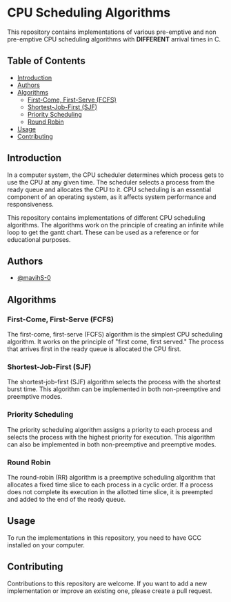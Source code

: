 # CPU Scheduling Algorithms

This repository contains implementations of various pre-emptive and non pre-emptive CPU scheduling algorithms with **DIFFERENT** arrival times in C.

## Table of Contents

- [Introduction](#introduction)
- [Authors](#authors)
- [Algorithms](#algorithms)
  - [First-Come, First-Serve (FCFS)](#first-come-first-serve-fcfs)
  - [Shortest-Job-First (SJF)](#shortest-job-first-sjf)
  - [Priority Scheduling](#priority-scheduling)
  - [Round Robin](#round-robin)
- [Usage](#usage)
- [Contributing](#contributing)

## Introduction

In a computer system, the CPU scheduler determines which process gets to use the CPU at any given time. The scheduler selects a process from the ready queue and allocates the CPU to it. CPU scheduling is an essential component of an operating system, as it affects system performance and responsiveness.

This repository contains implementations of different CPU scheduling algorithms. The algorithms work on the principle of creating an infinite while loop to get the gantt chart. These can be used as a reference or for educational purposes.

## Authors

- [@mavihS-0](https://www.github.com/mavihS-0)

## Algorithms

### First-Come, First-Serve (FCFS)

The first-come, first-serve (FCFS) algorithm is the simplest CPU scheduling algorithm. It works on the principle of "first come, first served." The process that arrives first in the ready queue is allocated the CPU first.

### Shortest-Job-First (SJF)

The shortest-job-first (SJF) algorithm selects the process with the shortest burst time. This algorithm can be implemented in both non-preemptive and preemptive modes.

### Priority Scheduling

The priority scheduling algorithm assigns a priority to each process and selects the process with the highest priority for execution. This algorithm can also be implemented in both non-preemptive and preemptive modes.

### Round Robin

The round-robin (RR) algorithm is a preemptive scheduling algorithm that allocates a fixed time slice to each process in a cyclic order. If a process does not complete its execution in the allotted time slice, it is preempted and added to the end of the ready queue.

## Usage

To run the implementations in this repository, you need to have GCC installed on your computer.

## Contributing

Contributions to this repository are welcome. If you want to add a new implementation or improve an existing one, please create a pull request.

